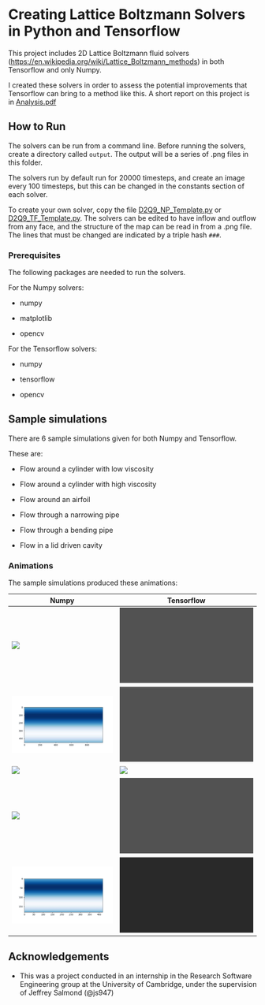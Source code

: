 # Creating Lattice Boltzmann Solvers in Python and Tensorflow

This project includes 2D Lattice Boltzmann fluid solvers (https://en.wikipedia.org/wiki/Lattice_Boltzmann_methods) in both Tensorflow and only Numpy.

I created these solvers in order to assess the potential improvements that Tensorflow can bring to a method like this. A short report on this project is in [Analysis.pdf](Analysis/Analysis.pdf)

## How to Run

The solvers can be run from a command line. Before running the solvers, create a directory called `output`. The output will be a series of .png files in this folder.

The solvers run by default run for 20000 timesteps, and create an image every 100 timesteps, but this can be changed in the constants section of each solver.

To create your own solver, copy the file [D2Q9_NP_Template.py](Experiments/Numpy/D2Q9_NP_Template.py) or [D2Q9_TF_Template.py](Experiments/TensorFlowCPU/D2Q9_TF_Template.py). The solvers can be edited to have inflow and outflow from any face, and the structure of the map can be read in from a .png file. The lines that must be changed are indicated by a triple hash `###`.


### Prerequisites

The following packages are needed to run the solvers.

For the Numpy solvers:

* numpy

* matplotlib

* opencv

For the Tensorflow solvers:

* numpy

* tensorflow

* opencv


## Sample simulations

There are 6 sample simulations given for both Numpy and Tensorflow.

These are:

* Flow around a cylinder with low viscosity

* Flow around a cylinder with high viscosity

* Flow around an airfoil

* Flow through a narrowing pipe

* Flow through a bending pipe

* Flow in a lid driven cavity


### Animations

The sample simulations produced these animations:

| Numpy | Tensorflow |
| --- | --- |
| ![](Videos/NP_AirfoilFlow.gif) | ![](Videos/TF_AirfoilFlow.gif) |
| ![](Videos/NP_BendFlow.gif) | ![](Videos/TF_BendFlow.gif) |
| ![](Videos/NP_CylinderFlow.gif) | ![](Videos/TF_CylinderFlow.gif) |
| ![](Videos/NP_CylinderFlowHighViscosity.gif) | ![](Videos/TF_CylinderFlowHighViscosity.gif) |
| ![](Videos/NP_PipeFlow.gif) | ![](Videos/TF_PipeFlow.gif) |


## Acknowledgements

* This was a project conducted in an internship in the Research Software Engineering group at the University of Cambridge, under the supervision of Jeffrey Salmond (@js947)

